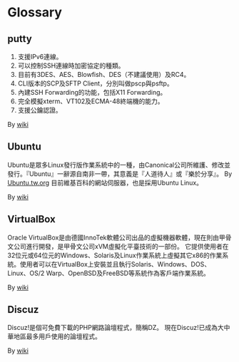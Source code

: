 # Glossary

## putty
1. 支援IPv6連線。
1. 可以控制SSH連線時加密協定的種類。
1. 目前有3DES、AES、Blowfish、DES（不建議使用）及RC4。
1. CLI版本的SCP及SFTP Client，分別叫做pscp與psftp。
1. 內建SSH Forwarding的功能，包括X11 Forwarding。
1. 完全模擬xterm、VT102及ECMA-48終端機的能力。
1. 支援公鑰認證。

By [wiki](https://zh.wikipedia.org/wiki/PuTTY)

## Ubuntu
Ubuntu是眾多Linux發行版作業系統中的一種，由Canonical公司所維護、修改並發行。『Ubuntu』一辭源自南非一帶，其意義是『人道待人』或『樂於分享』。
By [Ubuntu.tw.org](http://wiki.ubuntu-tw.org/index.php?title=Ubuntu)
目前維基百科的網站伺服器，也是採用Ubuntu Linux。

By [wiki](https://zh.wikipedia.org/wiki/Ubuntu)

## VirtualBox

Oracle VirtualBox是由德國InnoTek軟體公司出品的虛擬機器軟體，現在則由甲骨文公司進行開發，是甲骨文公司xVM虛擬化平臺技術的一部份。
它提供使用者在32位元或64位元的Windows、Solaris及Linux作業系統上虛擬其它x86的作業系統。使用者可以在VirtualBox上安裝並且執行Solaris、Windows、DOS、Linux、OS/2 Warp、OpenBSD及FreeBSD等系統作為客戶端作業系統。

By [wiki](https://zh.wikipedia.org/wiki/VirtualBox)

## Discuz
Discuz!是個可免費下載的PHP網路論壇程式，簡稱DZ。
現在Discuz!已成為大中華地區最多用戶使用的論壇程式。

By [wiki](https://zh.wikipedia.org/wiki/Discuz!)